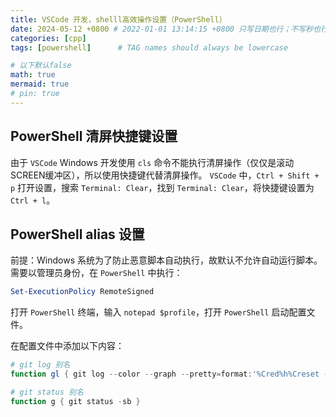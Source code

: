 ```yaml
---
title: VSCode 开发，shelll高效操作设置（PowerShell） 
date: 2024-05-12 +0800 # 2022-01-01 13:14:15 +0800 只写日期也行；不写秒也行；这样也行 2022-03-09T00:55:42+08:00
categories: [cpp]
tags: [powershell]      # TAG names should always be lowercase

# 以下默认false
math: true
mermaid: true
# pin: true
---
```


## PowerShell 清屏快捷键设置

由于 `VSCode` Windows 开发使用 `cls` 命令不能执行清屏操作（仅仅是滚动SCREEN缓冲区），所以使用快捷键代替清屏操作。
`VSCode` 中，`Ctrl + Shift + p` 打开设置，搜索 `Terminal: Clear`，找到 `Terminal: Clear`，将快捷键设置为 `Ctrl + l`。

## PowerShell alias 设置

前提：Windows 系统为了防止恶意脚本自动执行，故默认不允许自动运行脚本。需要以管理员身份，在 `PowerShell` 中执行：

```powershell
Set-ExecutionPolicy RemoteSigned
```

打开 `PowerShell` 终端，输入 `notepad $profile`，打开 `PowerShell` 启动配置文件。

在配置文件中添加以下内容：

```powershell
# git log 别名
function gl { git log --color --graph --pretty=format:'%Cred%h%Creset -%C(yellow)%d%Creset %s %Cgreen(%cr) %C(bold blue)<%an>%Creset' --abbrev-commit }

# git status 别名
function g { git status -sb }

```
